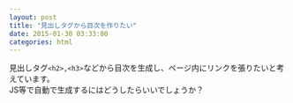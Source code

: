 ```yaml
---
layout: post
title: "見出しタグから目次を作りたい"
date: 2015-01-30 03:33:00
categories: html
---
```

<p>見出しタグ<code>&lt;h2&gt;,&lt;h3&gt;</code>などから目次を生成し、ページ内にリンクを張りたいと考えています。<br>
JS等で自動で生成するにはどうしたらいいでしょうか？</p>
